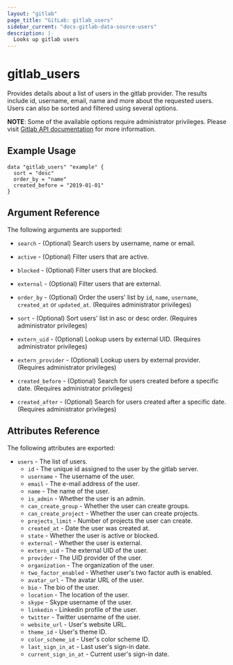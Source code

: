 ```yaml
---
layout: "gitlab"
page_title: "GitLab: gitlab_users"
sidebar_current: "docs-gitlab-data-source-users"
description: |-
  Looks up gitlab users
---
```


# gitlab\_users

Provides details about a list of users in the gitlab provider. The results include id, username, email, name and more about the requested users. Users can also be sorted and filtered using several options.

**NOTE**: Some of the available options require administrator privileges. Please visit [Gitlab API documentation][users_for_admins] for more information.

## Example Usage

```hcl
data "gitlab_users" "example" {
  sort = "desc"
  order_by = "name"
  created_before = "2019-01-01"
}
```

## Argument Reference

The following arguments are supported:

* `search` - (Optional) Search users by username, name or email.

* `active` - (Optional) Filter users that are active.

* `blocked` - (Optional) Filter users that are blocked.

* `external` - (Optional) Filter users that are external.

* `order_by` - (Optional) Order the users' list by `id`, `name`, `username`, `created_at` or `updated_at`. (Requires administrator privileges)

* `sort` - (Optional) Sort users' list in asc or desc order. (Requires administrator privileges)

* `extern_uid` - (Optional) Lookup users by external UID. (Requires administrator privileges)

* `extern_provider` - (Optional) Lookup users by external provider. (Requires administrator privileges)

* `created_before` - (Optional) Search for users created before a specific date. (Requires administrator privileges)

* `created_after` - (Optional)  Search for users created after a specific date. (Requires administrator privileges)


## Attributes Reference

The following attributes are exported:

* `users` - The list of users.
  * `id` - The unique id assigned to the user by the gitlab server.
  * `username` - The username of the user.
  * `email` - The e-mail address of the user.
  * `name` - The name of the user.
  * `is_admin` - Whether the user is an admin.
  * `can_create_group` - Whether the user can create groups.
  * `can_create_project` - Whether the user can create projects.
  * `projects_limit` - Number of projects the user can create.
  * `created_at` - Date the user was created at.
  * `state` - Whether the user is active or blocked.
  * `external` - Whether the user is external.
  * `extern_uid` - The external UID of the user.
  * `provider` - The UID provider of the user.
  * `organization` - The organization of the user.
  * `two_factor_enabled` - Whether user's two factor auth is enabled.
  * `avatar_url` - The avatar URL of the user.
  * `bio` - The bio of the user.
  * `location` - The location of the user.
  * `skype` - Skype username of the user.
  * `linkedin` - Linkedin profile of the user.
  * `twitter` - Twitter username of the user.
  * `website_url` - User's website URL.
  * `theme_id` - User's theme ID.
  * `color_scheme_id` - User's color scheme ID.
  * `last_sign_in_at` - Last user's sign-in date.
  * `current_sign_in_at` - Current user's sign-in date.


[users_for_admins]: https://docs.gitlab.com/ce/api/users.html#for-admins
